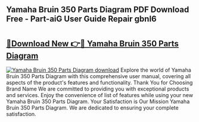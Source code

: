 ## Yamaha Bruin 350 Parts Diagram PDF Download Free - Part-aiG User Guide Repair gbnI6

# <h2><a href="http://dfjqjo.blite.top/?on=Yamaha+Bruin+350+Parts+Diagram">🔗Download New 👉🔴 Yamaha Bruin 350 Parts Diagram</a></h2>

[![Yamaha Bruin 350 Parts Diagram download](https://i.imgur.com/lujVjoI.png)](http://dfjqjo.blite.top/?on=Yamaha+Bruin+350+Parts+Diagram)
Explore the world of Yamaha Bruin 350 Parts Diagram with this comprehensive user manual, covering all aspects of the product's features and functionality. Thank You for Choosing Brand Name We are committed to providing you with exceptional products and services. Enjoy the convenience of list of features while using your new Yamaha Bruin 350 Parts Diagram. Your Satisfaction is Our Mission Yamaha Bruin 350 Parts Diagram. We are dedicated to ensuring your complete satisfaction.
